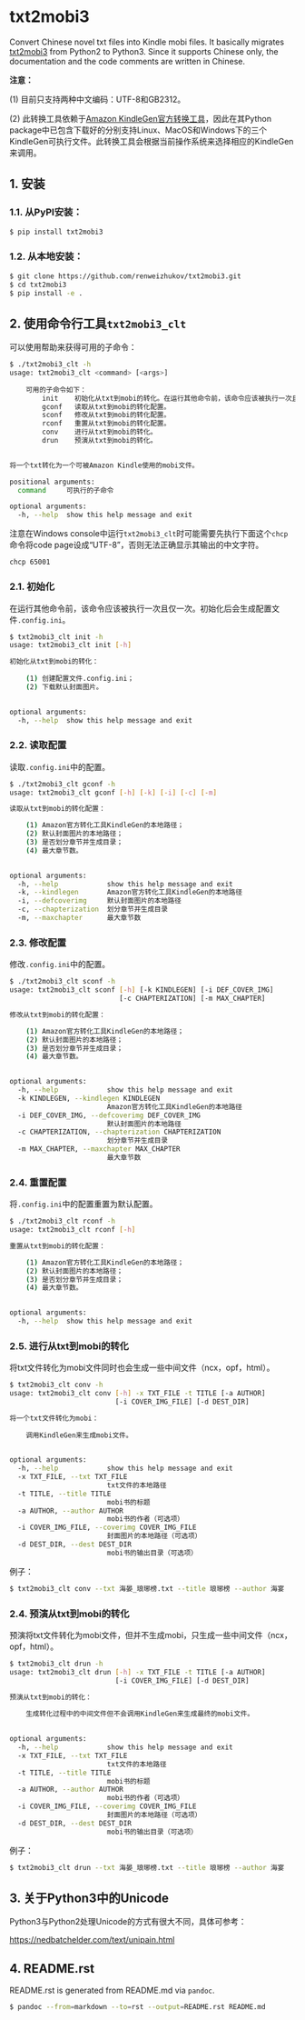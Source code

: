# txt2mobi3

Convert Chinese novel txt files into Kindle mobi files. It basically migrates [txt2mobi3](https://github.com/ipconfiger/txt2mobi) from Python2 to Python3. Since it supports Chinese only, the documentation and the code comments are written in Chinese. 

**注意：**

(1) 目前只支持两种中文编码：UTF-8和GB2312。

(2) 此转换工具依赖于[Amazon KindleGen官方转换工具](https://www.amazon.com/gp/feature.html?ie=UTF8&docId=1000765211)，因此在其Python package中已包含下载好的分别支持Linux、MacOS和Windows下的三个KindleGen可执行文件。此转换工具会根据当前操作系统来选择相应的KindleGen来调用。

## 1. 安装

### 1.1. 从PyPI安装：

```bash
$ pip install txt2mobi3
```

### 1.2. 从本地安装：

```bash
$ git clone https://github.com/renweizhukov/txt2mobi3.git
$ cd txt2mobi3
$ pip install -e .
```

## 2. 使用命令行工具`txt2mobi3_clt`

可以使用帮助来获得可用的子命令：

```bash
$ ./txt2mobi3_clt -h
usage: txt2mobi3_clt <command> [<args>]
                
    可用的子命令如下：
        init    初始化从txt到mobi的转化。在运行其他命令前，该命令应该被执行一次且仅一次。
        gconf   读取从txt到mobi的转化配置。
        sconf   修改从txt到mobi的转化配置。
        rconf   重置从txt到mobi的转化配置。
        conv    进行从txt到mobi的转化。
        drun    预演从txt到mobi的转化。
                

将一个txt转化为一个可被Amazon Kindle使用的mobi文件。

positional arguments:
  command     可执行的子命令

optional arguments:
  -h, --help  show this help message and exit
```

注意在Windows console中运行`txt2mobi3_clt`时可能需要先执行下面这个`chcp`命令将code page设成“UTF-8”，否则无法正确显示其输出的中文字符。

```
chcp 65001
```

### 2.1. 初始化

在运行其他命令前，该命令应该被执行一次且仅一次。初始化后会生成配置文件`.config.ini`。

```bash
$ txt2mobi3_clt init -h
usage: txt2mobi3_clt init [-h]

初始化从txt到mobi的转化：
            
    (1) 创建配置文件.config.ini；
    (2) 下载默认封面图片。
            

optional arguments:
  -h, --help  show this help message and exit
```

### 2.2. 读取配置

读取`.config.ini`中的配置。

```bash
$ ./txt2mobi3_clt gconf -h
usage: txt2mobi3_clt gconf [-h] [-k] [-i] [-c] [-m]

读取从txt到mobi的转化配置：

    (1) Amazon官方转化工具KindleGen的本地路径；
    (2) 默认封面图片的本地路径；
    (3) 是否划分章节并生成目录；
    (4) 最大章节数。
            

optional arguments:
  -h, --help            show this help message and exit
  -k, --kindlegen       Amazon官方转化工具KindleGen的本地路径
  -i, --defcoverimg     默认封面图片的本地路径
  -c, --chapterization  划分章节并生成目录
  -m, --maxchapter      最大章节数
```

### 2.3. 修改配置

修改`.config.ini`中的配置。

```bash
$ ./txt2mobi3_clt sconf -h
usage: txt2mobi3_clt sconf [-h] [-k KINDLEGEN] [-i DEF_COVER_IMG]
                           [-c CHAPTERIZATION] [-m MAX_CHAPTER]

修改从txt到mobi的转化配置：

    (1) Amazon官方转化工具KindleGen的本地路径；
    (2) 默认封面图片的本地路径；
    (3) 是否划分章节并生成目录；
    (4) 最大章节数。
            

optional arguments:
  -h, --help            show this help message and exit
  -k KINDLEGEN, --kindlegen KINDLEGEN
                        Amazon官方转化工具KindleGen的本地路径
  -i DEF_COVER_IMG, --defcoverimg DEF_COVER_IMG
                        默认封面图片的本地路径
  -c CHAPTERIZATION, --chapterization CHAPTERIZATION
                        划分章节并生成目录
  -m MAX_CHAPTER, --maxchapter MAX_CHAPTER
                        最大章节数
```

### 2.4. 重置配置

将`.config.ini`中的配置重置为默认配置。

```bash
$ ./txt2mobi3_clt rconf -h
usage: txt2mobi3_clt rconf [-h]

重置从txt到mobi的转化配置：

    (1) Amazon官方转化工具KindleGen的本地路径；
    (2) 默认封面图片的本地路径；
    (3) 是否划分章节并生成目录；
    (4) 最大章节数。
            

optional arguments:
  -h, --help  show this help message and exit
```

### 2.5. 进行从txt到mobi的转化

将txt文件转化为mobi文件同时也会生成一些中间文件（ncx，opf，html）。

```bash
$ txt2mobi3_clt conv -h
usage: txt2mobi3_clt conv [-h] -x TXT_FILE -t TITLE [-a AUTHOR]
                          [-i COVER_IMG_FILE] [-d DEST_DIR]

将一个txt文件转化为mobi：
            
    调用KindleGen来生成mobi文件。
            

optional arguments:
  -h, --help            show this help message and exit
  -x TXT_FILE, --txt TXT_FILE
                        txt文件的本地路径
  -t TITLE, --title TITLE
                        mobi书的标题
  -a AUTHOR, --author AUTHOR
                        mobi书的作者（可选项）
  -i COVER_IMG_FILE, --coverimg COVER_IMG_FILE
                        封面图片的本地路径（可选项）
  -d DEST_DIR, --dest DEST_DIR
                        mobi书的输出目录（可选项）
```

例子：

```bash
$ txt2mobi3_clt conv --txt 海晏_琅琊榜.txt --title 琅琊榜 --author 海宴
```

### 2.4. 预演从txt到mobi的转化

预演将txt文件转化为mobi文件，但并不生成mobi，只生成一些中间文件（ncx，opf，html）。

```bash
$ txt2mobi3_clt drun -h
usage: txt2mobi3_clt drun [-h] -x TXT_FILE -t TITLE [-a AUTHOR]
                          [-i COVER_IMG_FILE] [-d DEST_DIR]

预演从txt到mobi的转化：
    
    生成转化过程中的中间文件但不会调用KindleGen来生成最终的mobi文件。
            

optional arguments:
  -h, --help            show this help message and exit
  -x TXT_FILE, --txt TXT_FILE
                        txt文件的本地路径
  -t TITLE, --title TITLE
                        mobi书的标题
  -a AUTHOR, --author AUTHOR
                        mobi书的作者（可选项）
  -i COVER_IMG_FILE, --coverimg COVER_IMG_FILE
                        封面图片的本地路径（可选项）
  -d DEST_DIR, --dest DEST_DIR
                        mobi书的输出目录（可选项）
```

例子：

```bash
$ txt2mobi3_clt drun --txt 海晏_琅琊榜.txt --title 琅琊榜 --author 海宴
```

## 3. 关于Python3中的Unicode

Python3与Python2处理Unicode的方式有很大不同，具体可参考：

https://nedbatchelder.com/text/unipain.html

## 4. README.rst

README.rst is generated from README.md via `pandoc`.

```bash
$ pandoc --from=markdown --to=rst --output=README.rst README.md
```
